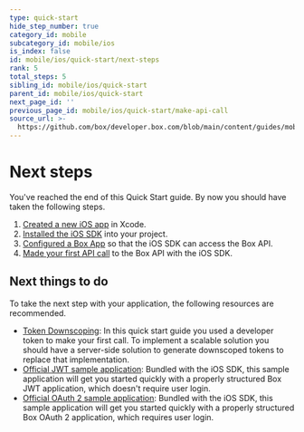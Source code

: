 ```yaml
---
type: quick-start
hide_step_number: true
category_id: mobile
subcategory_id: mobile/ios
is_index: false
id: mobile/ios/quick-start/next-steps
rank: 5
total_steps: 5
sibling_id: mobile/ios/quick-start
parent_id: mobile/ios/quick-start
next_page_id: ''
previous_page_id: mobile/ios/quick-start/make-api-call
source_url: >-
  https://github.com/box/developer.box.com/blob/main/content/guides/mobile/ios/quick-start/5-next-steps.md
---
```

# Next steps

You've reached the end of this Quick Start guide. By now you should have taken
the following steps.

1. [Created a new iOS app](g://mobile/ios/quick-start/create-ios-app/) in Xcode.
2. [Installed the iOS SDK](g://mobile/ios/quick-start/install-ios-sdk/) into your project.
3. [Configured a Box App](g://mobile/ios/quick-start/configure-box-app/) so that the iOS SDK can access the Box API.
4. [Made your first API call](g://mobile/ios/quick-start/make-api-call/) to the Box API with the iOS SDK.

## Next things to do

To take the next step with your application, the following resources are
recommended.

* [Token Downscoping](g://authentication/tokens/downscope/): In this quick start guide you used a developer token to make your first call. To implement a scalable solution you should have a server-side solution to generate downscoped tokens to replace that implementation.
* [Official JWT sample application][sample-jwt]: Bundled with the iOS SDK, this sample application will get you started quickly with a properly structured Box JWT application, which doesn't require user login.
* [Official OAuth 2 sample application][sample-oauth]: Bundled with the iOS SDK, this sample application will get you started quickly with a properly structured Box OAuth 2 application, which requires user login.

[sample-jwt]: https://github.com/box/box-ios-sdk/tree/master/SampleApps/JWTSampleApp
[sample-oauth]: https://github.com/box/box-ios-sdk/tree/master/SampleApps/OAuth2SampleApp